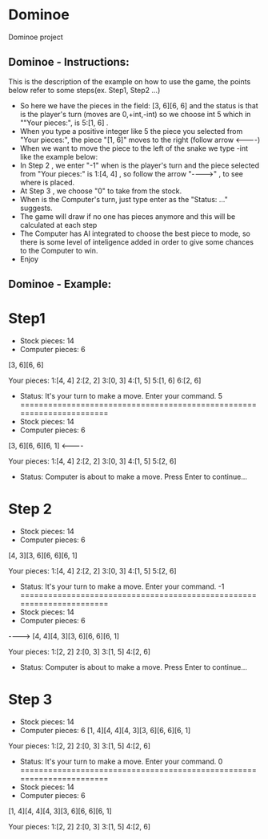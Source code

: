 # Dominoe
Dominoe project

## Dominoe - Instructions:

This is the description of the example on how to use the game, the points below refer to some steps(ex. Step1, Step2 ...)

- So here we have the pieces in the field: [3, 6][6, 6] and the status is that is the player's turn (moves are 0,+int,-int) so we choose int 5 which in ""Your pieces:", is 5:[1, 6] .
- When you type a positive integer like 5 the piece you selected from "Your pieces:", the piece "[1, 6]" moves to the right (follow arrow <----)
- When we want to move the piece to the left of the snake we type -int like the example below:
- In Step 2 , we enter "-1" when is the player's turn and the piece selected from "Your pieces:" is 1:[4, 4] , so follow the arrow "---->" , to see where is placed.
- At Step 3 , we choose "0" to take from the stock.
- When is the Computer's turn, just type enter as the "Status: ..." suggests.
- The game will draw if no one has pieces anymore and this will be calculated at each step
- The Computer has AI integrated to choose the best piece to mode, so there is some level of inteligence added in order to give some chances to the Computer to win.
- Enjoy







## Dominoe - Example:


Step1
======================================================================
- Stock pieces:  14
- Computer pieces:  6

[3, 6][6, 6] 

Your pieces:
1:[4, 4]
2:[2, 2]
3:[0, 3]
4:[1, 5]
5:[1, 6]
6:[2, 6]

 - Status: It's your turn to make a move. Enter your command.
5
======================================================================
- Stock pieces:  14
- Computer pieces:  6

[3, 6][6, 6][6, 1] <----

Your pieces:
1:[4, 4]
2:[2, 2]
3:[0, 3]
4:[1, 5]
5:[2, 6]

- Status: Computer is about to make a move. Press Enter to continue...

Step 2
======================================================================
- Stock pieces:  14
- Computer pieces:  6

[4, 3][3, 6][6, 6][6, 1]

Your pieces:
1:[4, 4]
2:[2, 2]
3:[0, 3]
4:[1, 5]
5:[2, 6]

- Status: It's your turn to make a move. Enter your command.
-1
======================================================================
- Stock pieces:  14
- Computer pieces:  6

----> [4, 4][4, 3][3, 6][6, 6][6, 1]

Your pieces:
1:[2, 2]
2:[0, 3]
3:[1, 5]
4:[2, 6]

- Status: Computer is about to make a move. Press Enter to continue...

Step 3 
======================================================================
- Stock pieces:  14
- Computer pieces:  6
[1, 4][4, 4][4, 3][3, 6][6, 6][6, 1]

Your pieces:
1:[2, 2]
2:[0, 3]
3:[1, 5]
4:[2, 6]

- Status: It's your turn to make a move. Enter your command.
0
======================================================================
- Stock pieces:  14
- Computer pieces:  6

[1, 4][4, 4][4, 3][3, 6][6, 6][6, 1]

Your pieces:
1:[2, 2]
2:[0, 3]
3:[1, 5]
4:[2, 6]
